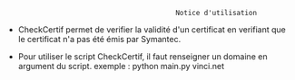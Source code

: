                                               Notice d'utilisation 


- CheckCertif permet de verifier la validité d'un certificat en verifiant que le certificat n'a pas été émis par Symantec.

- Pour utiliser le script CheckCertif, il faut renseigner un domaine en argument du script.
exemple : python main.py vinci.net
